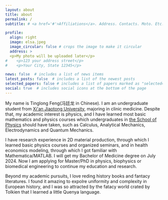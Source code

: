 ```yaml
---
layout: about
title: about
permalink: /
subtitle: # <a href='#'>Affiliations</a>. Address. Contacts. Moto. Etc.

profile:
  align: right
  image: elsa.jpeg
  image_circular: false # crops the image to make it circular
  address: >
  <p>My photo will be uploaded later</p>
#    <p>123 your address street</p>
#    <p>Your City, State 12345</p>

news: false  # includes a list of news items
latest_posts: false  # includes a list of the newest posts
selected_papers: false # includes a list of papers marked as "selected={true}"
social: true  # includes social icons at the bottom of the page
---
```


My name is Tinglong Feng(冯廷龙 in Chinese). I am an undergraduate student from [Xi'an Jiaotong University](http://en.xjtu.edu.cn/), majoring in clinic medicine. Despite that, my academic interest is physics, and I have learned most basic mathematics and physics courses which undergraduates in [the School of Physics](https://phy.xjtu.edu.cn/English/Home.htm) should have taken, such as Calculus, Analytical Mechanics, Electrodynamics and Quantum Mechanics.

I have research experience in 2D material production, through which I learned basic physics courses and organized seminars, and in health economics modeling, through which I got familiar with Mathematica/MATLAB. I will get my Bachelor of Medicine degree on July 2024. Now I am applying for Master/PhD in physics, biophysics or biomedical engineering to continue my education and research. 

Beyond my academic pursuits, I love reding history books and fantacy literatures. I found it amazing to expolre uniformity and complexity in European history, and I was so attracted by the fatacy world crated by Tolkien that I learned a little Quenya language.


